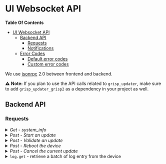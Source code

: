 # UI Websocket API

**Table Of Contents**
- [UI Websocket API](#ui-websocket-api)
  - [Backend API](#backend-api)
    - [Requests](#requests)
    - [Notifications](#notifications)
  - [Error Codes](#error-codes)
    - [Default error codes](#default-error-codes)
    - [Custom error codes](#custom-error-codes)

We use [jsonrpc](https://www.jsonrpc.org) 2.0 between frontend and backend.

⚠️ **Note:** If you plan to use the API calls related to `grisp_updater`, make
 sure to add `grisp_updater_grisp2` as a dependency in your project as well.

## Backend API

### Requests

</p>
</details>
<details><summary><i>Get - system_info</i></summary>
<p>

Retrieves the current state of the system. It returns the currently running
release name and version and if update is enabled.

**`params`:**
| key (required *)  | value    | description         |
| ----------------- | -------- | ------------------- |
| `"type"` *        | string   | `"system_info"` |

**`result`**:  JSON Object

| key             | value          | type     | description                                                      |
|-----------------|----------------|----------|------------------------------------------------------------------|
| relname         | string or null | required | The name of the release running currently on the device          |
| relvsn          | string or null | required | The version of the release running currently on the device       |
| update_enabled  | boolean        | required | If updating is enbaled on the device                             |
| boot_source     | map            | optional | `{"type": "system", "id": ID}` or `{"type": "removable"}`        |
| update_status   | string         | optional | `"ready"`, `"updating"`, `"canceled"`, `"failed"`, or `"updated"`|
| update_progress | integer        | optional | The progress as a percentage                                     |
| update_message  | string         | optional | Message describing the current state of the system               |
| action_required | boolean        | optional | `"reboot"`, `"remove_sdcard_and_reboot"` or `"validate"`         |

Meaning of the status:

| key               | description                                                                                |
|-------------------|--------------------------------------------------------------------------------------------|
| `"ready"`         | The system is ready for initiating an update                                               |
| `"updating"`      | The system is in the process of updating                                                   |
| `"canceled"`      | The update was canceled, a new update can be initiated                                     |
| `"failed"`        | The update failed, a new update can be initiated                                           |
| `"updated"`       | The update succeed, but actions are required like "reboot" or "validate"                   |

</p>
</details>
<details><summary><i>Post - Start an update</i></summary>
<p>

Triggers grisp_updater to install an update from the given URL.

**`params`:**
| key (required *)  | value    | description                |
| ----------------- | -------- | -------------------------- |
| `"type"` *        | string   | `"start_update"`           |
| `"url"` *         | [string] | URL to the code repository |

**`result`**:  `"ok"`

**`error`**:

| Error Content                                       | When it Happens                  |
| ----------------------------------------------------| -------------------------------- |
| `{code: -10, message: "grisp_updater_unavailable"}` | Grisp updater app is not running |
| `{code: -11, message: "already_updating"}`          | An update is already happening   |
| `{code: -12, message: "boot_system_not_validated"}` | The board rebooted after an update and needs validation |

</p>
</details>

<details><summary><i>Post - Validate an update</i></summary>
<p>

Validates the current booted partition. This can only be done after an update was installed and a reboot occurred.
This request sets the current partition as permanent in the bootloader if it is not.
If the new partition is not validated, from the next reboot, the bootloader will load the previous one.
This should only be called if the new software is functioning as expected.

**`params`:**
| key (required *)  | value    | description                |
| ----------------- | -------- | -------------------------- |
| `"type"` *        | string   | `"validate"`               |

**`result`**:  `"ok"`

**`error`**:

| Error Content                                       | When it Happens                  |
| ----------------------------------------------------| -------------------------------- |
| `{code: -10, message: "grisp_updater_unavailable"}` | Grisp updater app is not running |
| `{code: -13, message: "validate_from_unbooted", data: 0}` | The current partition N cannot be validated |

</p>
</details>

<details><summary><i>Post - Reboot the device</i></summary>
<p>

**`params`:**
| key (required *)  | value    | description                |
| ----------------- | -------- | -------------------------- |
| `"type"` *        | string   | `"reboot"`                 |

**`result`**:  `"ok"`

</p>
</details>

<details><summary><i>Post - Cancel the current update</i></summary>
<p>

**`params`:**
| key (required *)  | value    | description                |
| ----------------- | -------- | -------------------------- |
| `"type"` *        | string   | `"cancel"`                 |

**`result`**:  `"ok"`

**`error`**:

| Error Content                                       | When it Happens                  |
| ----------------------------------------------------| -------------------------------- |
| `{code: -10, message: "grisp_updater_unavailable"}` | Grisp updater app is not running |

</p>
</details>

<details><summary><code>log.get</code> - retrieve a batch of log entry from the device </summary>
<p>

**`params`:**
| key (required *)  | value    | description                            |
| ----------------- | -------- | -------------------------------------- |
| `"max_batch_size"`| integer  | Maximum number of events in the result |
| `"max_byte_size"` | integer  | Maximum byte size of the result        |

**`result`**:  JSON Object
| key(required *) | value          | description                   |
|-----------------|----------------|-------------------------------|
| dropped *       | integer        | Number of dropped log entries |
| events *        | list of Events | The list of log events        |

**`event format`:**
Each log events is a list of two elements, first the sequence number of the
event, and then an object describing the log event with the following fields:
 - `meta`: meta data of the log entry as an object:
   - `time`: log time in microseconds.
   - `file`: `null` or a filename as a string.
   - `mfa`: `null` or the function the log is from as a list with module name
            as a tring, function name as a string and arity as an integer.
 - `msg`: the log entry message, either as a string, or as a json object if it
          is a report entry.
 - `level`: the log level as a string.


### Notifications

<details><summary><code>update</code> <code>{"type":"software_update_event"}</code> - notify the current progess of grisp_updater </summary>
<p>

**`params`:**
| key           | value                                       | type     | description                          |
|---------------|---------------------------------------------|----------|--------------------------------------|
|`"type"`       | `"software_update_event"`                   | required |                                      |
|`"event_type"` | `"progress"` `"warning"` `"error"` `"done"` | required |                                      |
|`"message"`    |  integer                                    | optional | expected in case of warning or error |
|`"reason"`     |  integer                                    | optional | expected in case of warning or error |
|`"percentage"` |  integer                                    | optional | expected in case of progress or error|

</p>
</details>

<details><summary><code>log.sync</code> - synchronize the device log buffer, truncating the entries the server is aware of </summary>
<p>

**`params`:**
| key (required *)  | value    | description                                      |
| ----------------- | -------- | ------------------------------------------------ |
| `"seq"` *         | integer  | The sequence number of the last stored log event |
| `"dropped"` *     | integer  | The number of "confirmed dropped log events      |


## Error Codes

### Default error codes

|  code   |   message        | meaning                                          |
|---------|------------------|--------------------------------------------------|
|-32700   | Parse error      | Invalid JSON was received by the server. An error occurred on the server while parsing the JSON text. |
|-32600   | Invalid Request  | The JSON sent is not a valid Request object. |
|-32601   | Method not found | The method does not exist / is not available.|
|-32602   | Invalid params   | Invalid method parameter(s). |
|-32603   | Internal error   | Internal JSON-RPC error. |

### Custom error codes

Additionally to the default jsonrpc error codes the following codes will be returned.

|code  | message            | meaning |
|---|---|---|
| -1    | `"device not linked"`     | device can't be used without being linked to a registered user    |
| -2    | `"token expired"`         | token is expired                          |
| -3    | `"device already linked"` | device needs to be unlinked first via UI  |
| -4    | `"invalid token"`         | token is e.g. not orderly encoded         |

